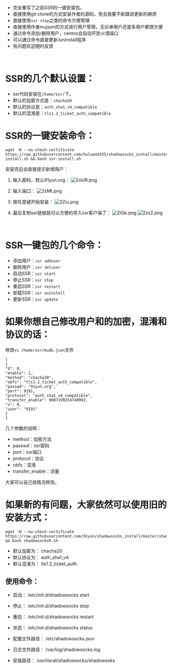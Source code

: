 - 完全重写了之前SSR的一键安装包。
- 直接使用git clone的方式安装作者的源码，免去我要不断跟进更新的麻烦
- 直接使用`ssr stop`之类的命令方便管理
- 直接使用作者mujson的方式进行用户管理，无论单用户还是多用户都很方便
- 通过命令添加/删除用户，centos会自动开防火墙端口
- 可以通过命令直接更新/uninstall程序
- 有问题欢迎随时反馈

&nbsp;

# SSR的几个默认设置：
- ssr代码安装在`/home/ssr/`下。
- 默认的加密方式是：`chacha20`
- 默认的协议是：`auth_sha1_v4_compatible`
- 默认的混淆是：`tls1.2_ticket_auth_compatible`

# SSR的一键安装命令：
```
wget -N --no-check-certificate https://raw.githubusercontent.com/huluwa5935/shadowsocks_install/master/ssr-install.sh && bash ssr-install.sh
```
安装完后会直接提示新增用户：
1. 输入密码，默认91yun.org：
![2oUR.png](https://www.91yuntu.org/images/2017/06/10/2oUR.png)


2. 输入端口：
![2sMt.png](https://www.91yuntu.org/images/2017/06/10/2sMt.png)


3. 按任意键开始安装：
![2Ziu.png](https://www.91yuntu.org/images/2017/06/10/2Ziu.png)


4. 最后复制ssr链接就可以方便的导入ssr客户端了：
![2lQk.png](https://www.91yuntu.org/images/2017/06/10/2lQk.png)
![2zs2.png](https://www.91yuntu.org/images/2017/06/10/2zs2.png)

&nbsp;

# SSR一键包的几个命令：

- 添加用户：`ssr adduser`
- 删除用户：`ssr deluser`
- 启动SSR：`ssr start`
- 停止SSR：`ssr stop`
- 重启SSR：`ssr restart`
- 卸载SSR：`ssr uninstall`
- 更新SSR：`ssr update`

# 如果你想自己修改用户和的加密，混淆和协议的话：
修改`vi /home/ssr/mudb.json`文件
```
[
{
"d": 0,
"enable": 1,
"method": "chacha20",
"obfs": "tls1.2_ticket_auth_compatible",
"passwd": "91yun.org",
"port": 9191,
"protocol": "auth_sha1_v4_compatible",
"transfer_enable": 9007199254740992,
"u": 0,
"user": "9191"
}
]
```
几个参数的说明：
- method：加密方法
- passwd：ssr密码
- port：ssr端口
- protocol：协议
- obfs：混淆
- transfer_enable：流量

大家可以自己视情况修改。

# 如果新的有问题，大家依然可以使用旧的安装方式：
```
wget -N --no-check-certificate https://raw.githubusercontent.com/91yun/shadowsocks_install/master/shadowsocksR.sh && bash shadowsocksR.sh
```
- 默认加密为： chacha20
- 默认协议为： auth_sha1_v4
- 默认混淆为： tls1.2_ticket_auth
## 使用命令：
- 启动： /etc/init.d/shadowsocks start
- 停止： /etc/init.d/shadowsocks stop
- 重启： /etc/init.d/shadowsocks restart
- 状态： /etc/init.d/shadowsocks status

- 配置文件路径： /etc/shadowsocks.json
- 日志文件路径： /var/log/shadowsocks.log
- 安装路径： /usr/local/shadowsocks/shadowsoks
